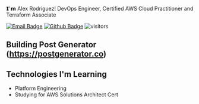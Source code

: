 𝗜'𝗺 Alex Rodriguez! DevOps Engineer, Certified AWS Cloud Practitioner and Terraform Associate

[![Email Badge](https://img.shields.io/badge/-Email-c14438?style=flat-square&logo=Gmail&logoColor=white&link=mailto:contact@alexrodriguez.io)](mailto:contact@alexrodriguez.io)
[![Github Badge](https://img.shields.io/badge/-Github-232323?style=flat-square&logo=Github&logoColor=white&link=https://github.com/alexrdrgz)](https://github.com/alexrdrgz)
![visitors](https://visitor-badge.laobi.icu/badge?page_id=alexrdrgz)

## Building Post Generator (https://postgenerator.co)

## Technologies I'm Learning
- Platform Engineering
- Studying for AWS Solutions Architect Cert
   
